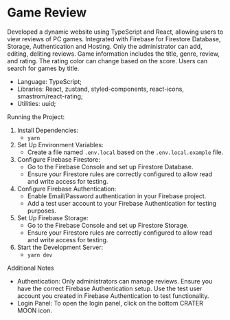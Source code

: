 # Game Review

Developed a dynamic website using TypeScript and React, allowing users to view reviews of PC games. Integrated with Firebase for Firestore Database, Storage, Authentication and Hosting. Only the administrator can add, editing, deliting reviews. Game information includes the title, genre, review, and rating. The rating color can change based on the score. Users can search for games by title.

 - Language: TypeScript;
 - Libraries: React, zustand, styled-components, react-icons, smastrom/react-rating;
 - Utilities: uuid;

Running the Project:

1) Install Dependencies:
    - `yarn`
2) Set Up Environment Variables:
    - Create a file named `.env.local` based on the `.env.local.example` file.
3) Configure Firebase Firestore:
    - Go to the Firebase Console and set up Firestore Database.
    - Ensure your Firestore rules are correctly configured to allow read and write access for testing.
4) Configure Firebase Authentication:
    - Enable Email/Password authentication in your Firebase project.
    - Add a test user account to your Firebase Authentication for testing purposes.
5) Set Up Firebase Storage:
    - Go to the Firebase Console and set up Firestore Storage.
    - Ensure your Firestore rules are correctly configured to allow read and write access for testing.
6) Start the Development Server:
    - `yarn dev`

Additional Notes
 - Authentication: Only administrators can manage reviews. Ensure you have the correct Firebase Authentication setup. Use the test user account you created in Firebase Authentication to test functionality.
 - Login Panel: To open the login panel, click on the bottom CRATER MOON icon.
